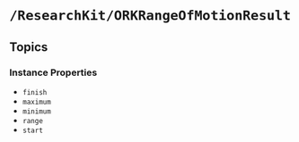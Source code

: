 # ``/ResearchKit/ORKRangeOfMotionResult``

<!-- The content below this line is auto-generated and is redundant. You should either incorporate it into your content above this line or delete it. -->

## Topics

### Instance Properties

- ``finish``
- ``maximum``
- ``minimum``
- ``range``
- ``start``